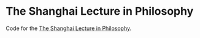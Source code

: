 # The Shanghai Lecture in Philosophy

Code for the [The Shanghai Lecture in Philosophy](https://shanghai-lecture.org/).
